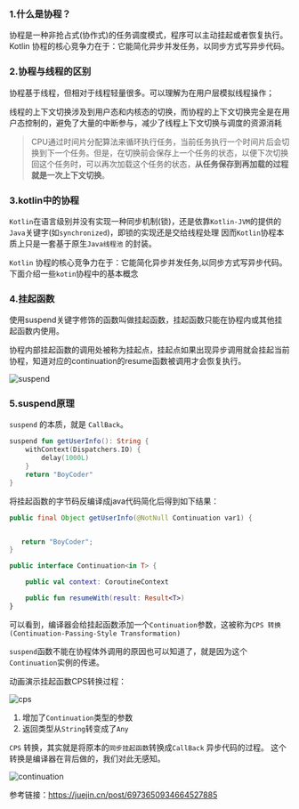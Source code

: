 ### 1.什么是协程？

协程是一种非抢占式(协作式)的任务调度模式，程序可以主动挂起或者恢复执行。Kotlin 协程的核心竞争力在于：它能简化异步并发任务，以同步方式写异步代码。

### 2.协程与线程的区别

协程基于线程，但相对于线程轻量很多。可以理解为在用户层模拟线程操作；

线程的上下文切换涉及到用户态和内核态的切换，而协程的上下文切换完全是在用户态控制的，避免了大量的中断参与，减少了线程上下文切换与调度的资源消耗

> CPU通过时间片分配算法来循环执行任务，当前任务执行一个时间片后会切换到下一个任务。但是，在切换前会保存上一个任务的状态，以便下次切换回这个任务时，可以再次加载这个任务的状态，**从任务保存到再加载的过程就是一次上下文切换**。

### 3.kotlin中的协程

`Kotlin`在语言级别并没有实现一种同步机制(锁)，还是依靠`Kotlin-JVM`的提供的`Java`关键字(如`synchronized`)，即锁的实现还是交给线程处理
 因而`Kotlin`协程本质上只是一套基于原生`Java线程池` 的封装。

`Kotlin` 协程的核心竞争力在于：它能简化异步并发任务,以同步方式写异步代码。
 下面介绍一些`kotin`协程中的基本概念



### 4.挂起函数

使用suspend关键字修饰的函数叫做挂起函数，挂起函数只能在协程内或其他挂起函数内使用。

协程内部挂起函数的调用处被称为挂起点，挂起点如果出现异步调用就会挂起当前协程，知道对应的continuation的resume函数被调用才会恢复执行。

![suspend](https://user-images.githubusercontent.com/19853475/130308694-b38c5251-4b02-4378-ab66-51c0db769812.gif)

### 5.suspend原理

`suspend` 的本质，就是 `CallBack`。

```kotlin
suspend fun getUserInfo(): String {
    withContext(Dispatchers.IO) {
        delay(1000L)
    }
    return "BoyCoder"
}
```

将挂起函数的字节码反编译成java代码简化后得到如下结果：

```java
public final Object getUserInfo(@NotNull Continuation var1) {


   return "BoyCoder";
}

```

```kotlin
public interface Continuation<in T> {

    public val context: CoroutineContext

    public fun resumeWith(result: Result<T>)
}
```

可以看到，编译器会给挂起函数添加一个`Continuation`参数，这被称为`CPS 转换(Continuation-Passing-Style Transformation)`

`suspend`函数不能在协程体外调用的原因也可以知道了，就是因为这个`Continuation`实例的传递。

动画演示挂起函数CPS转换过程：

![cps](https://user-images.githubusercontent.com/19853475/130308691-dabf10f6-2314-4292-b890-bb6a1d34dff9.gif)

1. 增加了`Continuation`类型的参数
2. 返回类型从`String`转变成了`Any`

`CPS` 转换，其实就是将原本的`同步挂起函数`转换成`CallBack` 异步代码的过程。
这个转换是编译器在背后做的，我们对此无感知。

![continuation](https://user-images.githubusercontent.com/19853475/130308689-b05c677f-cdbd-4cee-b369-a20c17de592d.gif)



参考链接：https://juejin.cn/post/6973650934664527885
